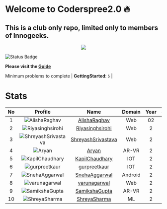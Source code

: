 
Welcome to Coderspree2.0 🔥
==========================


## **This is a club only repo, limited only to members of Innogeeks.**  
<p align = 'center'><a href='https://innogeeks.in/' target='_blank'><img src='https://user-images.githubusercontent.com/33064931/193105033-d03aa2e9-d4c3-4d02-b33e-466f3c567f39.png' href='www.innogeeks.com'></a></p>

![Status Badge](https://github.com/InnogeeksOrganization/coderspree/actions/workflows/checkSubmission.yml/badge.svg)  


**Please visit the [Guide](./Guide/README.md)**  


Minimum problems to complete | **GettingStarted**: `5` |   

# Stats
  

|No|Profile|Name|Domain|Year|Solved|
| :---: | :---: | :---: | :---: | :---: | :---: |
|1|![AlishaRaghav](https://avatars.githubusercontent.com/u/92165013?v=4&s=100)|[AlishaRaghav](https://github.com/alisha0903)|Web|02|10|
|2|![Riyasinghsirohi](https://avatars.githubusercontent.com/u/103629772?v=4&s=100)|[Riyasinghsirohi](https://github.com/riyasinghsirohi)|Web|2|7|
|3|![ShreyashSrivastava](https://avatars.githubusercontent.com/u/99384516?v=4&s=100)|[ShreyashSrivastava](https://github.com/ShreyashSriv)|Web|2|7|
|4|![Aryan](https://avatars.githubusercontent.com/u/97680841?v=4&s=100)|[Aryan](https://github.com/aryanxsri)|AR-VR|2|6|
|5|![KapilChaudhary](https://avatars.githubusercontent.com/u/72185805?v=4&s=100)|[KapilChaudhary](https://github.com/chaudharykapil)|IOT|2|6|
|6|![gurpreetkaur](https://avatars.githubusercontent.com/u/106160092?v=4&s=100)|[gurpreetkaur](https://github.com/gurpreetk12)|IOT|2|6|
|7|![SnehaAggarwal](https://avatars.githubusercontent.com/u/104908202?v=4&s=100)|[SnehaAggarwal](https://github.com/decode08)|Android|2|6|
|8|![varunagarwal](https://avatars.githubusercontent.com/u/104075461?v=4&s=100)|[varunagarwal](https://github.com/1010varun)|Web|2|6|
|9|![SamikshaGupta](https://avatars.githubusercontent.com/u/103514102?v=4&s=100)|[SamikshaGupta](https://github.com/Samikshagp)|AR-VR|2|5|
|10|![ShreyaSharma](https://avatars.githubusercontent.com/u/97353931?v=4&s=100)|[ShreyaSharma](https://github.com/KeplerInCoding)|ML|2|5|
